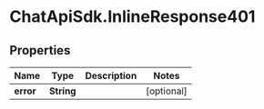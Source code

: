 # ChatApiSdk.InlineResponse401

## Properties

Name | Type | Description | Notes
------------ | ------------- | ------------- | -------------
**error** | **String** |  | [optional] 


